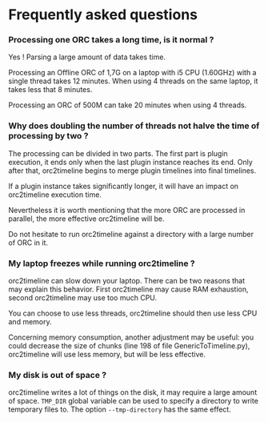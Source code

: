 # Frequently asked questions

### Processing one ORC takes a long time, is it normal ?

Yes ! Parsing a large amount of data takes time.

Processing an Offline ORC of 1,7G on a laptop with i5 CPU (1.60GHz) with a single thread takes 12 minutes. When using 4 threads on the same laptop, it takes less that 8 minutes.

Processing an ORC of 500M can take 20 minutes when using 4 threads.

### Why does doubling the number of threads not halve the time of processing by two ?

The processing can be divided in two parts. The first part is plugin execution, it ends only when the last plugin instance reaches its end. Only after that, orc2timeline begins to merge plugin timelines into final timelines.

If a plugin instance takes significantly longer, it will have an impact on orc2timeline execution time.

Nevertheless it is worth mentioning that the more ORC are processed in parallel, the more effective orc2timeline will be.

Do not hesitate to run orc2timeline against a directory with a large number of ORC in it.

### My laptop freezes while running orc2timeline ?

orc2timeline can slow down your laptop. There can be two reasons that may explain this behavior. First orc2timeline may cause RAM exhaustion, second orc2timeline may use too much CPU.

You can choose to use less threads, orc2timeline should then use less CPU and memory.

Concerning memory consumption, another adjustment may be useful: you could decrease the size of chunks (line 198 of file GenericToTimeline.py), orc2timeline will use less memory, but will be less effective.

### My disk is out of space ?

orc2timeline writes a lot of things on the disk, it may require a large amount of space. `TMP_DIR` global variable can be used to specify a directory to write temporary files to. The option `--tmp-directory` has the same effect.
